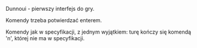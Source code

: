 Dunnoui - pierwszy interfejs do gry.

Komendy trzeba potwierdzać enterem.

Komendy jak w specyfikacji, z jednym wyjątkiem: turę kończy się komendą 'n', której nie ma w specyfikacji.

